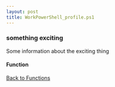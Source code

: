 ```yaml
---
layout: post
title: WorkPowerShell_profile.ps1
---
```


### something exciting

Some information about the exciting thing

#### Function

<script src="https://gist-it.appspot.com/github.com/BanterBoy/scripts-blog/blob/master/PowerShell/functions/powerShellProfile/personalProfiles/WorkPowerShell_profile.ps1" crossorigin="anonymous"></script>

<a href="/menu/_pages/functions.html">Back to Functions</a>
